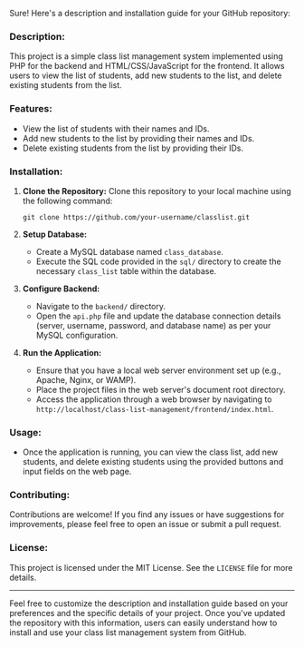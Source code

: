 Sure! Here's a description and installation guide for your GitHub repository:

### Description:

This project is a simple class list management system implemented using PHP for the backend and HTML/CSS/JavaScript for the frontend. It allows users to view the list of students, add new students to the list, and delete existing students from the list.

### Features:

- View the list of students with their names and IDs.
- Add new students to the list by providing their names and IDs.
- Delete existing students from the list by providing their IDs.

### Installation:

1. **Clone the Repository:**
   Clone this repository to your local machine using the following command:
   ```
   git clone https://github.com/your-username/classlist.git
   ```

2. **Setup Database:**
   - Create a MySQL database named `class_database`.
   - Execute the SQL code provided in the `sql/` directory to create the necessary `class_list` table within the database.

3. **Configure Backend:**
   - Navigate to the `backend/` directory.
   - Open the `api.php` file and update the database connection details (server, username, password, and database name) as per your MySQL configuration.

4. **Run the Application:**
   - Ensure that you have a local web server environment set up (e.g., Apache, Nginx, or WAMP).
   - Place the project files in the web server's document root directory.
   - Access the application through a web browser by navigating to `http://localhost/class-list-management/frontend/index.html`.

### Usage:

- Once the application is running, you can view the class list, add new students, and delete existing students using the provided buttons and input fields on the web page.

### Contributing:

Contributions are welcome! If you find any issues or have suggestions for improvements, please feel free to open an issue or submit a pull request.

### License:

This project is licensed under the MIT License. See the `LICENSE` file for more details.

---

Feel free to customize the description and installation guide based on your preferences and the specific details of your project. Once you've updated the repository with this information, users can easily understand how to install and use your class list management system from GitHub.
